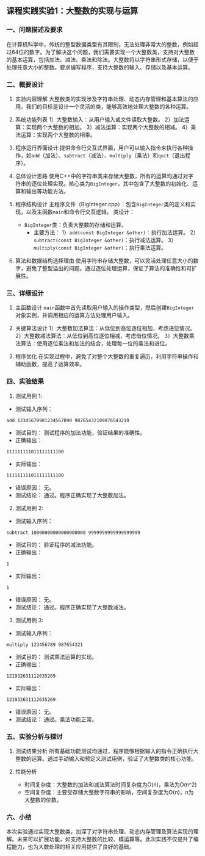 ## 课程实践实验1：大整数的实现与运算

### 一、问题描述及要求

在计算机科学中，传统的整型数据类型有其限制，无法处理非常大的整数，例如超过64位的数字。为了解决这个问题，我们需要实现一个大整数类，支持对大整数的基本运算，包括加法、减法、乘法和除法。大整数将以字符串形式存储，以便于处理任意大小的整数。要求编写程序，支持大整数的输入、存储以及基本运算。

### 二、概要设计

1. 实验内容理解
   大整数类的实现涉及字符串处理、动态内存管理和基本算法的应用。我们的目标是设计一个灵活的类，能够高效地处理大整数的各种运算。

2. 系统功能列表
   1）大整数输入：从用户输入或文件读取大整数。
   2）加法运算：实现两个大整数的相加。
   3）减法运算：实现两个大整数的相减。
   4）乘法运算：实现两个大整数的相乘。
   
3. 程序运行界面设计
   提供命令行交互式界面，用户可以输入指令来执行各种操作，如`add`（加法）、`subtract`（减法）、`multiply`（乘法）和`quit`（退出程序）。

4. 总体设计思路
   使用C++中的字符串类来存储大整数，所有的运算均通过对字符串的逐位处理实现。核心类为`BigInteger`，其中包含了大整数的初始化、运算和输出等功能方法。

5. 程序结构设计
   主程序文件（BigInteger.cpp）：包含`BigInteger`类的定义和实现，以及主函数`main`和命令行交互逻辑。
   类设计：
   - `BigInteger`类：负责大整数的存储和运算。
     - 主要方法：
       1）`add(const BigInteger &other)`：执行加法运算。
       2）`subtract(const BigInteger &other)`：执行减法运算。
       3）`multiply(const BigInteger &other)`：执行乘法运算。
   
6. 算法和数据结构选择理由
   使用字符串存储大整数，可以灵活处理任意大小的数字，避免了整型溢出的问题。通过逐位处理运算，保证了算法的准确性和可扩展性。

### 三、详细设计

1. 主函数设计
   `main`函数中首先读取用户输入的操作类型，然后创建`BigInteger`对象实例，并调用相应的运算方法处理用户输入。

2. 关键算法设计
   1）大整数加法算法：从低位到高位逐位相加，考虑进位情况。
   2）大整数减法算法：从低位到高位逐位相减，考虑借位情况。
   3）大整数乘法算法：使用逐位乘法和加法的结合，处理每一位的乘法和进位。
   
3. 程序优化
   在实现过程中，避免了对整个大整数的重复遍历，利用字符串操作和辅助函数，提高了运算效率。

### 四、实验结果

1) 测试用例 1: 
- 测试输入序列：
```
add 12345678901234567890 98765432109876543210
```
- 测试目的：
测试程序的加法功能，验证结果的准确性。
- 正确输出：
```
111111111011111111100
```
- 实际输出：
```
111111111011111111100
```
- 错误原因：
无。
- 测试结论：
通过。程序正确实现了大整数加法。

2) 测试用例 2: 
- 测试输入序列：
```
subtract 10000000000000000000 9999999999999999999
```
- 测试目的：
验证程序的减法功能。
- 正确输出：
```
1
```
- 实际输出：
```
1
```
- 错误原因：
无。
- 测试结论：
通过。程序正确实现了大整数减法。

3) 测试用例 3: 
- 测试输入序列：
```
multiply 123456789 987654321
```
- 测试目的：
测试乘法运算的实现。
- 正确输出：
```
121932631112635269
```
- 实际输出：
```
121932631112635269
```
- 错误原因：
无。
- 测试结论：
通过。乘法功能正常。

### 五、实验分析与探讨

1. 测试结果分析
   所有基础功能测试均通过，程序能够根据输入的指令正确执行大整数的运算。通过手动输入和预定义测试用例，验证了大整数类的核心功能。

2. 性能分析
   - 时间复杂度：大整数的加法和减法算法时间复杂度为O(n)，乘法为O(n^2)
   - 空间复杂度：主要受存储大整数字符串的影响，空间复杂度为O(n)，n为大整数的位数。

### 六、小结

本次实验通过实现大整数类，加深了对字符串处理、动态内存管理及算法实现的理解。未来可以扩展功能，如支持大整数的比较、模运算等。此次实践不仅提升了编程能力，也为大数处理的相关应用提供了良好的基础。